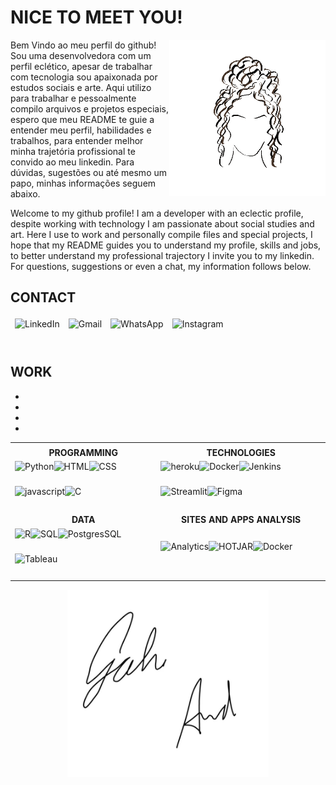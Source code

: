  
 # NICE TO MEET YOU!
<!--
  INTRO PROFILE
-->

<img align="right" alt="GIF" height="250px" src="giphy.gif" />

Bem Vindo ao meu perfil do github! Sou uma desenvolvedora com um perfil eclético, apesar de trabalhar com tecnologia sou apaixonada por estudos sociais e arte. Aqui utilizo para trabalhar e pessoalmente compilo arquivos e projetos especiais, espero que meu README te guie a entender meu perfil, habilidades e trabalhos, para entender melhor minha trajetória profissional te convido ao meu linkedin. Para dúvidas, sugestões ou até mesmo um papo, minhas informações seguem abaixo.

Welcome to my github profile! I am a developer with an eclectic profile, despite working with technology I am passionate about social studies and art. Here I use to work and personally compile files and special projects, I hope that my README guides you to understand my profile, skills and jobs, to better understand my professional trajectory I invite you to my linkedin. For questions, suggestions or even a chat, my information follows below.

<!--
  CONTACT
-->
## CONTACT

<table style="border-color: transparent;">
 <tbody style="border-color: transparent;">
  <tr style="border-color: transparent;">
   <td style="border-color: transparent;"><a href="https://www.linkedin.com/in/gabrielle-arruda/"><img align="left" alt="LinkedIn" height="40px" src="https://img.shields.io/badge/LinkedIn-0077B5?style=for-the-badge&logo=linkedin&logoColor=white" /></a></td>
   <td style="border-color: transparent;"><a href="mailto:gabriellearrudac@gmail.com?subject=Hello"><img align="left" href="" alt="Gmail" height="40px" src="https://img.shields.io/badge/Gmail-D14836?style=for-the-badge&logo=gmail&logoColor=white" /></a></td>
   <td style="border-color: transparent;"><a href="https://api.whatsapp.com/send?phone=5511940211447&text=Hello!"><img align="left" href="" alt="WhatsApp" height="40px" src="https://img.shields.io/badge/WhatsApp-25D366?style=for-the-badge&logo=whatsapp&logoColor=white" /></a></td>
   <td style="border-color: transparent;"><a href="https://www.instagram.com/_gabiarruda/"><img align="left" href="" alt="Instagram" height="40px" src="https://img.shields.io/badge/Instagram-E4405F?style=for-the-badge&logo=instagram&logoColor=white" /></a></td>
  </tr>
 </tbody>
</table>

<!--
<p align = "center" >
  <a href="https://www.linkedin.com/in/gabrielle-arruda/"><img align="left" alt="LinkedIn" height="40px" src="https://img.shields.io/badge/LinkedIn-0077B5?style=for-the-badge&logo=linkedin&logoColor=white" /></a>
 <a href="mailto:gabriellearrudac@gmail.com?subject=Hello"><img align="left" href="" alt="Gmail" height="40px" src="https://img.shields.io/badge/Gmail-D14836?style=for-the-badge&logo=gmail&logoColor=white" /></a>
 <a href="https://api.whatsapp.com/send?phone=5511940211447&text=Hello!"><img align="left" href="" alt="WhatsApp" height="40px" src="https://img.shields.io/badge/WhatsApp-25D366?style=for-the-badge&logo=whatsapp&logoColor=white" /></a>
 <a href="https://www.instagram.com/_gabiarruda/"><img align="left" href="" alt="Instagram" height="40px" src="https://img.shields.io/badge/Instagram-E4405F?style=for-the-badge&logo=instagram&logoColor=white" /></a>
</p>
-->



<!--
  WORK
-->

## WORK
* 
* 
* 
* 
<table>
 <tbody>
  <tr>
    <td align="center"></td>
    <td align="center"></td>
  </tr>
  <tr>
    <td align="center"><b>PROGRAMMING</b></td>
    <td align="center"><b>TECHNOLOGIES</b></td>
  </tr>
  
  
  <tr>
   <td>
    <img align="left" alt="Python" height="40px" src="https://img.shields.io/badge/Python-14354C?style=for-the-badge&logo=python&logoColor=white"/>
   <img align="left" alt="HTML" height="40px" src="https://img.shields.io/badge/HTML-239120?style=for-the-badge&logo=html5&logoColor=white"/>
   <img align="left" alt="CSS" height="40px" src="https://img.shields.io/badge/CSS-239120?&style=for-the-badge&logo=css3&logoColor=white"/>
   <img align="left" alt="javascript" height="40px" src="https://img.shields.io/badge/JavaScript-F7DF1E?style=for-the-badge&logo=javascript&logoColor=black"/>
   <img align="left" alt="C" height="40px" src="https://img.shields.io/badge/C-00599C?style=for-the-badge&logo=c&logoColor=white"/>
   </td>
   
   <td>
    <img align="left" href="" alt="heroku" height="40px" src="https://img.shields.io/badge/Heroku-430098?style=for-the-badge&logo=heroku&logoColor=white" />
     <img align="left" href="" alt="Docker" height="40px" src="https://img.shields.io/badge/Docker-2496ED?style=for-the-badge&logo=docker&logoColor=white" />
     <img align="left" href="" alt="Jenkins" height="40px" src="https://img.shields.io/badge/Jenkins-D24939?style=for-the-badge&logo=Jenkins&logoColor=white" />
     <img align="left" href="" alt="Streamlit" height="40px" src="https://img.shields.io/badge/Streamlit-FF4B4B?style=for-the-badge&logo=Streamlit&logoColor=white" />
     <img align="left" href="" alt="Figma" height="40px" src="https://img.shields.io/badge/Figma-F24E1E?style=for-the-badge&logo=figma&logoColor=white" />
   </td>
  </tr>
  
  <tr>
    <td align="center"><b>DATA</b></td>
    <td align="center"><b>SITES AND APPS ANALYSIS</b></td>
  </tr>
  
  <tr>
    <td>    <img align="left" href="" alt="R" height="40px" src="https://img.shields.io/badge/R-276DC3?style=for-the-badge&r&logo=R&Color=white" />
     <img align="left" href="" alt="SQL" height="40px" src="https://img.shields.io/badge/SQL-FD3A5C?style=for-the-badge&logo=sql&logoColor=white" />
     <img align="left" href="" alt="PostgresSQL" height="40px" src="https://img.shields.io/badge/PostgreSQL-336791?style=for-the-badge&logo=PostgreSQL&logoColor=white" />
     <img align="left" href="" alt="Tableau" height="40px" src="https://img.shields.io/badge/Tableau-E97627?style=for-the-badge&logo=Tableau&logoColor=white" />
    </td>
    <td>
    <img align="left" href="" alt="Analytics" height="40px" src="https://img.shields.io/badge/Analytics-E37400?style=for-the-badge&logo=google-analytics&logoColor=white" />
     <img align="left" href="" alt="HOTJAR" height="40px" src="https://img.shields.io/badge/Hotjar-FD3A5C?style=for-the-badge&logo=hotjar&logoColor=white" />
     <img align="left" href="" alt="Docker" height="40px" src="https://img.shields.io/badge/TAGMANAGER-2496ED?style=for-the-badge&logo=google-tag-manager&logoColor=white" />
   </td>
  </tr>
 </tbody>
</table>



<!--
  STATS
## 💻 Some stats
<p align = "left">
  <img src = "https://github-readme-stats.vercel.app/api?username=gabriellearruda&show_icons=true&theme=dracula&line_height=27&v=5&hide_rank=true">
  <img src = "https://github-readme-stats.vercel.app/api/top-langs/?username=gabriellearruda&theme=dracula">
</p>
-->


<!--
  SIGNATURE
-->
<p align = "center">
  <img align="center" alt="GIF" height="300px" src="signature_transparent.gif" />
</p>



